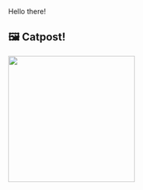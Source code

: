Hello there!



## 🖼️ Catpost!

<sub>
    <img src="https://cdn2.thecatapi.com/images/P3N7IPmGT.jpg" height="256">
</sub>

